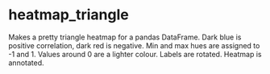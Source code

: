 # heatmap_triangle
Makes a pretty triangle heatmap for a pandas DataFrame.  Dark blue is positive correlation, dark red is negative.  Min and max hues are assigned to -1 and 1.  Values around 0 are a lighter colour. Labels are rotated. Heatmap is annotated.
